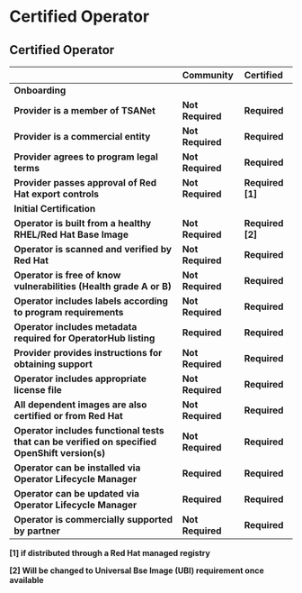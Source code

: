 # Certified Operator

## **Certified Operator**

|  | **Community** | **Certified** |
| :--- | :--- | :--- |
| **Onboarding** |  |  |
| **Provider is a member of TSANet** | **Not Required** | **Required** |
| **Provider is a commercial entity** | **Not Required** | **Required** |
| **Provider agrees to program legal terms** | **Not Required** | **Required** |
| **Provider passes approval of Red Hat export controls** | **Not Required** | **Required \[1\]** |
| **Initial Certification** |  |  |
| **Operator is built from a healthy RHEL/Red Hat Base Image** | **Not Required** | **Required \[2\]** |
| **Operator is scanned and verified by Red Hat** | **Not Required** | **Required** |
| **Operator is free of know vulnerabilities \(Health grade A or B\)** | **Not Required** | **Required** |
| **Operator includes labels according to program requirements** | **Not Required** | **Required** |
| **Operator includes metadata required for OperatorHub listing** | **Required** | **Required** |
| **Provider provides instructions for obtaining support** | **Not Required** | **Required** |
| **Operator includes appropriate license file** | **Not Required** | **Required** |
| **All dependent images are also certified or from Red Hat** | **Not Required** | **Required** |
| **Operator includes functional tests that can be verified on specified OpenShift version\(s\)** | **Not Required** | **Required** |
| **Operator can be installed via Operator Lifecycle Manager** | **Required** | **Required** |
| **Operator can be updated via Operator Lifecycle Manager** | **Required** | **Required** |
| **Operator is commercially supported by partner** | **Not Required** | **Required** |

**\[1\] if distributed through a Red Hat managed registry**

**\[2\] Will be changed to Universal Bse Image \(UBI\) requirement once available**  


